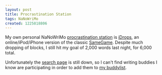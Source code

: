 ```yaml
---
layout: post
title: Procrastination Station
tags: NaNoWriMo
created: 1225818806
---
```

My own personal NaNoWriMo [procrastination station](http://www.nanowrimo.org/taxonomy/term/112) is [iDrops](http://www.idropsgame.com/), an online/iPod/iPhone version of the classic [SameGame](http://en.wikipedia.org/wiki/SameGame).  Despite much dropping of blocks, I still hit my goal of 2,000 words last night, for 6,000 total.<!--break-->

Unfortunately the [search page](http://www.nanowrimo.org/eng/search/search_wrimo) is still down, so I can't find writing buddies I know are participating in order to add them to [my buddylist](http://nanowrimo.org/participants/mcd/buddies).
